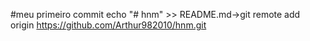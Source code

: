 #meu primeiro commit
echo "# hnm" >> README.md→git remote add origin https://github.com/Arthur982010/hnm.git
